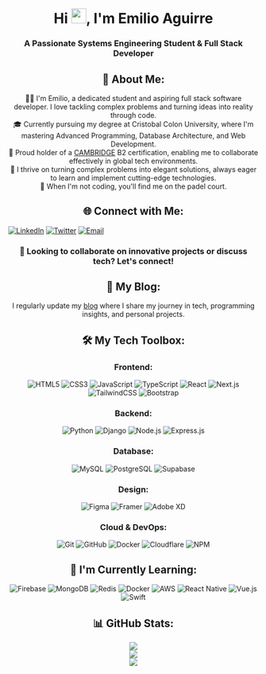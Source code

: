 <div align="center">

# Hi <img src="https://media.giphy.com/media/hvRJCLFzcasrR4ia7z/giphy.gif" width="30">, I'm Emilio Aguirre

<h3>A Passionate Systems Engineering Student & Full Stack Developer</h3>


<!-- ![Profile Banner]() -->

## 💫 About Me:
👨‍💻 I'm Emilio, a dedicated student and aspiring full stack software developer. I love tackling complex problems and turning ideas into reality through code.<br>
🎓 Currently pursuing my degree at Cristobal Colon University, where I'm mastering Advanced Programming, Database Architecture, and Web Development.<br>
🌟 Proud holder of a [CAMBRIDGE](https://www.credly.com/badges/27a4fd61-c3ac-496b-94e6-84c1a4a020a8/public_url) B2 certification, enabling me to collaborate effectively in global tech environments.<br>
🚀 I thrive on turning complex problems into elegant solutions, always eager to learn and implement cutting-edge technologies.<br>
🎾 When I'm not coding, you'll find me on the padel court.<br>

## 🌐 Connect with Me:
<div align="left">
  
[![LinkedIn](https://img.shields.io/badge/LinkedIn-%230077B5.svg?logo=linkedin&logoColor=white&style=for-the-badge)](https://linkedin.com/in/emilioaguirree/) 
[![Twitter](https://img.shields.io/badge/Twitter-%231DA1F2.svg?logo=Twitter&logoColor=white&style=for-the-badge)](https://x.com/emiliioaguirre)
[![Email](https://img.shields.io/badge/Email-D14836?logo=gmail&logoColor=white&style=for-the-badge)](mailto:emilioaat@protonmail.com)
</div>

### 💼 Looking to collaborate on innovative projects or discuss tech? Let's connect!

## 📝 My Blog:
I regularly update my [blog](https://emilioaguirre.dev/) where I share my journey in tech, programming insights, and personal projects.

## 🛠️ My Tech Toolbox:

### Frontend:
![HTML5](https://img.shields.io/badge/html5-%23E34F26.svg?style=flat-square&logo=html5&logoColor=white) 
![CSS3](https://img.shields.io/badge/css3-%231572B6.svg?style=flat-square&logo=css3&logoColor=white)
![JavaScript](https://img.shields.io/badge/javascript-%23323330.svg?style=flat-square&logo=javascript&logoColor=%23F7DF1E)
![TypeScript](https://img.shields.io/badge/typescript-%23007ACC.svg?style=flat-square&logo=typescript&logoColor=white)
![React](https://img.shields.io/badge/react-%2320232a.svg?style=flat-square&logo=react&logoColor=%2361DAFB)
![Next.js](https://img.shields.io/badge/Next.js-black?style=flat-square&logo=next.js&logoColor=white)
![TailwindCSS](https://img.shields.io/badge/tailwindcss-%2338B2AC.svg?style=flat-square&logo=tailwind-css&logoColor=white)
![Bootstrap](https://img.shields.io/badge/bootstrap-%238511FA.svg?style=flat-square&logo=bootstrap&logoColor=white)

### Backend:
![Python](https://img.shields.io/badge/python-3670A0?style=flat-square&logo=python&logoColor=ffdd54)
![Django](https://img.shields.io/badge/django-%23092E20.svg?style=flat-square&logo=django&logoColor=white)
![Node.js](https://img.shields.io/badge/node.js-6DA55F?style=flat-square&logo=node.js&logoColor=white)
![Express.js](https://img.shields.io/badge/express.js-%23404d59.svg?style=flat-square&logo=express&logoColor=%2361DAFB)

### Database:
![MySQL](https://img.shields.io/badge/mysql-%2300000f.svg?style=flat-square&logo=mysql&logoColor=white)
![PostgreSQL](https://img.shields.io/badge/postgresql-%23316192.svg?style=flat-square&logo=postgresql&logoColor=white)
![Supabase](https://img.shields.io/badge/Supabase-3ECF8E?style=flat-square&logo=supabase&logoColor=white)

### Design:
![Figma](https://img.shields.io/badge/figma-%23F24E1E.svg?style=flat-square&logo=figma&logoColor=white)
![Framer](https://img.shields.io/badge/Framer-black?style=flat-square&logo=framer&logoColor=blue)
![Adobe XD](https://img.shields.io/badge/Adobe%20XD-470137?style=flat-square&logo=Adobe%20XD&logoColor=#FF61F6)

### Cloud & DevOps:
![Git](https://img.shields.io/badge/git-%23F05033.svg?style=flat-square&logo=git&logoColor=white)
![GitHub](https://img.shields.io/badge/github-%23121011.svg?style=flat-square&logo=github&logoColor=white)
![Docker](https://img.shields.io/badge/docker-%230db7ed.svg?style=flat-square&logo=docker&logoColor=white)
![Cloudflare](https://img.shields.io/badge/Cloudflare-F38020?style=flat-square&logo=Cloudflare&logoColor=white)
![NPM](https://img.shields.io/badge/NPM-%23CB3837.svg?style=flat-square&logo=npm&logoColor=white)

## 🌱 I'm Currently Learning:
![Firebase](https://img.shields.io/badge/firebase-%23039BE5.svg?style=flat-square&logo=firebase&logoColor=white)
![MongoDB](https://img.shields.io/badge/MongoDB-%234ea94b.svg?style=flat-square&logo=mongodb&logoColor=white)
![Redis](https://img.shields.io/badge/redis-%23DD0031.svg?style=flat-square&logo=redis&logoColor=white)
![Docker](https://img.shields.io/badge/docker-%230db7ed.svg?style=flat-square&logo=docker&logoColor=white)
![AWS](https://img.shields.io/badge/AWS-%23FF9900.svg?style=flat-square&logo=amazon-aws&logoColor=white)
![React Native](https://img.shields.io/badge/react_native-%2320232a.svg?style=flat-square&logo=react&logoColor=%2361DAFB)
![Vue.js](https://img.shields.io/badge/vue.js-%2335495e.svg?style=flat-square&logo=vuedotjs&logoColor=%234FC08D)
![Swift](https://img.shields.io/badge/swift-F54A2A?style=flat-square&logo=swift&logoColor=white)

## 📊 GitHub Stats:
![](https://github-readme-stats.vercel.app/api?username=emiliioaguirre&theme=radical&hide_border=false&include_all_commits=true&count_private=true&bg_color=1e1e2e&text_color=cdd6f4&icon_color=cba6f7&title_color=94e2d5)<br/>
![](https://github-readme-streak-stats.herokuapp.com/?user=emiliioaguirre&theme=radical&hide_border=false&theme=catppuccin_mocha)<br/>
![](https://github-readme-stats.vercel.app/api/top-langs/?username=emiliioaguirre&theme=radical&hide_border=false&include_all_commits=true&count_private=true&layout=compact&bg_color=1e1e2e&text_color=cdd6f4&icon_color=cba6f7&title_color=94e2d5)
